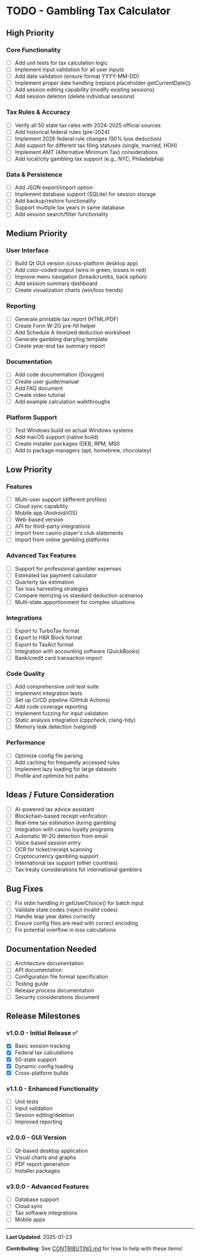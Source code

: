# TODO - Gambling Tax Calculator

## High Priority

### Core Functionality
- [ ] Add unit tests for tax calculation logic
- [ ] Implement input validation for all user inputs
- [ ] Add date validation (ensure format YYYY-MM-DD)
- [ ] Implement proper date handling (replace placeholder getCurrentDate())
- [ ] Add session editing capability (modify existing sessions)
- [ ] Add session deletion (delete individual sessions)

### Tax Rules & Accuracy
- [ ] Verify all 50 state tax rates with 2024-2025 official sources
- [ ] Add historical federal rules (pre-2024)
- [ ] Implement 2026 federal rule changes (90% loss deduction)
- [ ] Add support for different tax filing statuses (single, married, HOH)
- [ ] Implement AMT (Alternative Minimum Tax) considerations
- [ ] Add local/city gambling tax support (e.g., NYC, Philadelphia)

### Data & Persistence
- [ ] Add JSON export/import option
- [ ] Implement database support (SQLite) for session storage
- [ ] Add backup/restore functionality
- [ ] Support multiple tax years in same database
- [ ] Add session search/filter functionality

## Medium Priority

### User Interface
- [ ] Build Qt GUI version (cross-platform desktop app)
- [ ] Add color-coded output (wins in green, losses in red)
- [ ] Improve menu navigation (breadcrumbs, back option)
- [ ] Add session summary dashboard
- [ ] Create visualization charts (win/loss trends)

### Reporting
- [ ] Generate printable tax report (HTML/PDF)
- [ ] Create Form W-2G pre-fill helper
- [ ] Add Schedule A itemized deduction worksheet
- [ ] Generate gambling diary/log template
- [ ] Create year-end tax summary report

### Documentation
- [ ] Add code documentation (Doxygen)
- [ ] Create user guide/manual
- [ ] Add FAQ document
- [ ] Create video tutorial
- [ ] Add example calculation walkthroughs

### Platform Support
- [ ] Test Windows build on actual Windows systems
- [ ] Add macOS support (native build)
- [ ] Create installer packages (DEB, RPM, MSI)
- [ ] Add to package managers (apt, homebrew, chocolatey)

## Low Priority

### Features
- [ ] Multi-user support (different profiles)
- [ ] Cloud sync capability
- [ ] Mobile app (Android/iOS)
- [ ] Web-based version
- [ ] API for third-party integrations
- [ ] Import from casino player's club statements
- [ ] Import from online gambling platforms

### Advanced Tax Features
- [ ] Support for professional gambler expenses
- [ ] Estimated tax payment calculator
- [ ] Quarterly tax estimation
- [ ] Tax loss harvesting strategies
- [ ] Compare itemizing vs standard deduction scenarios
- [ ] Multi-state apportionment for complex situations

### Integrations
- [ ] Export to TurboTax format
- [ ] Export to H&R Block format
- [ ] Export to TaxAct format
- [ ] Integration with accounting software (QuickBooks)
- [ ] Bank/credit card transaction import

### Code Quality
- [ ] Add comprehensive unit test suite
- [ ] Implement integration tests
- [ ] Set up CI/CD pipeline (GitHub Actions)
- [ ] Add code coverage reporting
- [ ] Implement fuzzing for input validation
- [ ] Static analysis integration (cppcheck, clang-tidy)
- [ ] Memory leak detection (valgrind)

### Performance
- [ ] Optimize config file parsing
- [ ] Add caching for frequently accessed rules
- [ ] Implement lazy loading for large datasets
- [ ] Profile and optimize hot paths

## Ideas / Future Consideration

- [ ] AI-powered tax advice assistant
- [ ] Blockchain-based receipt verification
- [ ] Real-time tax estimation during gambling
- [ ] Integration with casino loyalty programs
- [ ] Automatic W-2G detection from email
- [ ] Voice-based session entry
- [ ] OCR for ticket/receipt scanning
- [ ] Cryptocurrency gambling support
- [ ] International tax support (other countries)
- [ ] Tax treaty considerations for international gamblers

## Bug Fixes

- [ ] Fix stdin handling in getUserChoice() for batch input
- [ ] Validate state codes (reject invalid codes)
- [ ] Handle leap year dates correctly
- [ ] Ensure config files are read with correct encoding
- [ ] Fix potential overflow in loss calculations

## Documentation Needed

- [ ] Architecture documentation
- [ ] API documentation
- [ ] Configuration file format specification
- [ ] Testing guide
- [ ] Release process documentation
- [ ] Security considerations document

## Release Milestones

### v1.0.0 - Initial Release ✅
- [x] Basic session tracking
- [x] Federal tax calculations
- [x] 50-state support
- [x] Dynamic config loading
- [x] Cross-platform builds

### v1.1.0 - Enhanced Functionality
- [ ] Unit tests
- [ ] Input validation
- [ ] Session editing/deletion
- [ ] Improved reporting

### v2.0.0 - GUI Version
- [ ] Qt-based desktop application
- [ ] Visual charts and graphs
- [ ] PDF report generation
- [ ] Installer packages

### v3.0.0 - Advanced Features
- [ ] Database support
- [ ] Cloud sync
- [ ] Tax software integrations
- [ ] Mobile apps

---

**Last Updated**: 2025-01-23

**Contributing**: See [CONTRIBUTING.md](CONTRIBUTING.md) for how to help with these items!